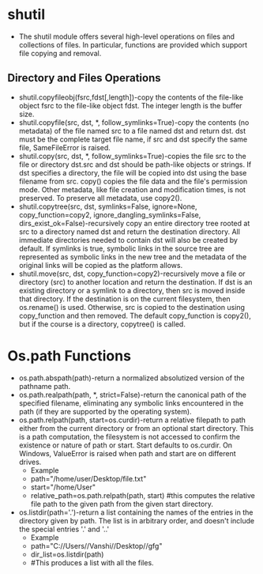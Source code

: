# shutil
* The shutil module offers several high-level operations on files and collections of files. In particular, functions are provided which support file copying and removal.
## Directory and Files Operations
* shutil.copyfileobj(fsrc,fdst[,length])-copy the contents of the file-like object fsrc to the file-like object fdst. The integer length is the buffer size.
* shutil.copyfile(src, dst, *, follow_symlinks=True)-copy the contents (no metadata) of the file named src to a file named dst and return dst. dst must be the complete target file name, if src and dst specify the same file, SameFileError is raised.
* shutil.copy(src, dst, *, follow_symlinks=True)-copies the file src to the file or directory dst.src and dst should be path-like objects or strings. If dst specifies a directory, the file will be copied into dst using the base filename from src. copy() copies the file data and the file's permission mode. Other metadata, like file creation and modification times, is not preserved. To preserve all metadata, use copy2().
* shutil.copytree(src, dst, symlinks=False, ignore=None, copy_function=copy2, ignore_dangling_symlinks=False, dirs_exist_ok=False)-recursively copy an entire directory tree rooted at src to a directory named dst and return the destination directory. All immediate directories needed to contain dst will also be created by default. If symlinks is true, symbolic links in the source tree are represented as symbolic links in the new tree and the metadata of the original links will be copied as the platform allows.
* shutil.move(src, dst, copy_function=copy2)-recursively move a file or directory (src) to another location and return the destination. If dst is an existing directory or a symlink to a directory, then src is moved inside that directory. If the destination is on the current filesystem, then os.rename() is used. Otherwise, src is copied to the destination using copy_function and then removed. The default copy_function is copy2(), but if the course is a directory, copytree() is called.

# Os.path Functions
* os.path.abspath(path)-return a normalized absolutized version of the pathname path.
* os.path.realpath(path, *, strict=False)-return the canonical path of the specified filename, eliminating any symbolic links encountered in the path (if they are supported by the operating system).
* os.path.relpath(path, start=os.curdir)-return a relative filepath to path either from the current directory or from an optional start directory. This is a path computation, the filesystem is not accessed to confirm the existence or nature of path or start. Start defaults to os.curdir. On Windows, ValueError is raised when path and start are on different drives.
  * Example
  * path="/home/user/Desktop/file.txt"
  * start="/home/User"
  * relative_path=os.path.relpath(path, start) #this computes the relative file path to the given path from the given start directory.
* os.listdir(path='.')-return a list containing the names of the entries in the directory given by path. The list is in arbitrary order, and doesn't include the special entries '.' and '..'
  * Example
  * path="C://Users//Vanshi//Desktop//gfg"
  * dir_list=os.listdir(path)
  * #This produces a list with all the files.
